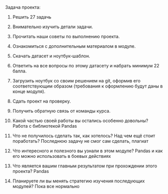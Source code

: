 Задача проекта:
1. Решить 27 задачь
2. Внимательно изучить детали задачи.
3. Прочитать наши советы по выполнению проекта.
4. Ознакомиться с дополнительным материалом в модуле.
5. Скачать датасет и ноутбук-шаблон.
6. Ответить на все вопросы по этому датасету и набрать минимум 22 балла.
7. Загрузить ноутбук со своим решением на git, оформив его соответствующим образом (требования к оформлению будут даны в конце модуля).
8. Сдать проект на проверку.
9. Получить обратную связь от команды курса.

1. Какой частью своей работы вы остались особенно довольны?
Работа с библиотекой Pandas

2. Что не получилось сделать так, как хотелось? Над чем ещё стоит поработать?
Последнюю задачу не смог сам сделать, плагиат

3. Что интересного и полезного вы узнали в этом модуле?
Pandas и как его можно использовать в боевых действиях

4. Что является вашим главным результатом при прохождении этого проекта?
Pandas

5. Планируете ли вы менять стратегию изучения последующих модулей?
Пока все нормально